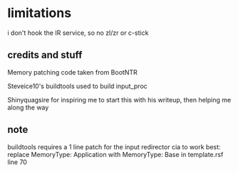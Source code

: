 # limitations
i don't hook the IR service, so no zl/zr or c-stick

## credits and stuff
Memory patching code taken from BootNTR

Steveice10's buildtools used to build input_proc

Shinyquagsire for inspiring me to start this with his writeup, then helping me along the way


## note
buildtools requires a 1 line patch for the input redirector cia to work best:
replace MemoryType: Application with MemoryType: Base in template.rsf line 70
